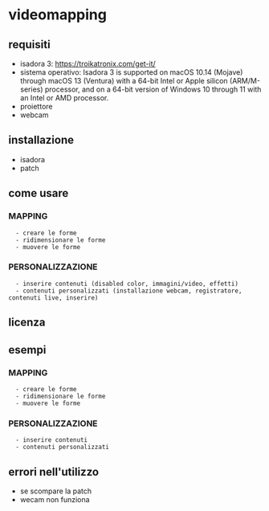 # videomapping #

## requisiti
  - isadora 3: https://troikatronix.com/get-it/
  - sistema operativo: Isadora 3 is supported on macOS 10.14 (Mojave) through macOS 13 (Ventura) with a 64-bit Intel or Apple silicon 
    (ARM/M-series) processor, and on a 64-bit version of Windows 10 through 11 with an Intel or AMD processor.
  - proiettore
  - webcam
## installazione
  - isadora
  - patch
## come usare
###  MAPPING
      - creare le forme
      - ridimensionare le forme
      - muovere le forme
### PERSONALIZZAZIONE
      - inserire contenuti (disabled color, immagini/video, effetti)
      - contenuti personalizzati (installazione webcam, registratore, contenuti live, inserire)
## licenza
## esempi
###  MAPPING
      - creare le forme
      - ridimensionare le forme
      - muovere le forme
### PERSONALIZZAZIONE
      - inserire contenuti 
      - contenuti personalizzati 
## errori nell'utilizzo
   - se scompare la patch 
   - wecam non funziona
   
